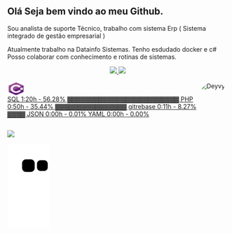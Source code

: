 ##  Olá Seja bem vindo ao meu Github.

Sou analista de suporte Técnico, trabalho com sistema Erp ( Sistema integrado de gestão empresarial )

Atualmente trabalho na Datainfo Sistemas.
Tenho esdudado docker e c#
Posso colaborar com conhecimento e rotinas de sistemas. 


<div align="center">
  <a href="https://github.com/deyvys">
  <img height="180em" src="https://github-readme-stats.vercel.app/api?username=deyvys&show_icons=true&theme=dracula&include_all_commits=true&count_private=true"/>
  <img height="180em" src="https://github-readme-stats.vercel.app/api/top-langs/?username=rafaballerini&layout=compact&langs_count=7&theme=dracula"/>
</div>
<div style="display: inline_block"><br>
  <img align="center" alt="Deyvys-Csharp" height="30" width="40" src="https://raw.githubusercontent.com/devicons/devicon/master/icons/csharp/csharp-original.svg">
  <img align="right" alt="Deyvys" height="150" style="border-radius:50px;" src="">
</div>
       SQL 1:20h - 56.28% ▓▓▓▓▓▓▓▓▓▓▓▓▓▓▓▓▓▓▓▓▓▓▓▓▓ 
      PHP 0:50h - 35.44% ▓▓▓▓▓▓▓▓▓▓▓▓▓▓▓▓ 
gitrebase 0:11h -  8.27% ▓▓▓▓ 
     JSON 0:00h -  0.01%  
     YAML 0:00h -  0.00%   
     
    
  ##
 
<div> 
  <a href = "mailto:contatorafaballerini@gmail.com"><img src="https://img.shields.io/badge/-Gmail-%23333?style=for-the-badge&logo=gmail&logoColor=white" target="_blank"></a>
 
 
  ![Snake animation](https://github.com/rafaballerini/rafaballerini/blob/output/github-contribution-grid-snake.svg)
 
</div>
  
  
